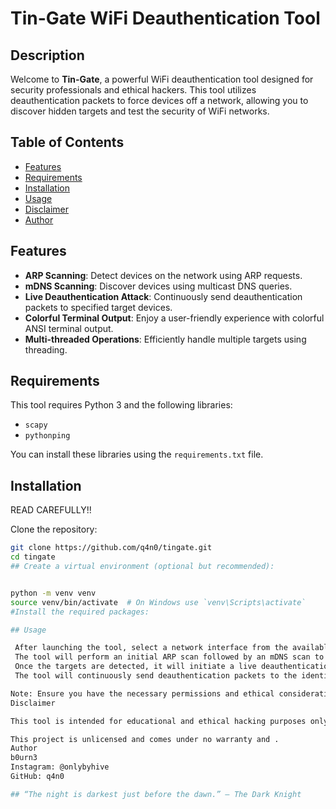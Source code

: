 # Tin-Gate WiFi Deauthentication Tool
## Description
Welcome to **Tin-Gate**, a powerful WiFi deauthentication tool designed for security professionals and ethical hackers. This tool utilizes deauthentication packets to force devices off a network, allowing you to discover hidden targets and test the security of WiFi networks.

## Table of Contents

- [Features](#features)
- [Requirements](#requirements)
- [Installation](#installation)
- [Usage](#usage)
- [Disclaimer](#disclaimer)
- [Author](#author)

## Features

- **ARP Scanning**: Detect devices on the network using ARP requests.
- **mDNS Scanning**: Discover devices using multicast DNS queries.
- **Live Deauthentication Attack**: Continuously send deauthentication packets to specified target devices.
- **Colorful Terminal Output**: Enjoy a user-friendly experience with colorful ANSI terminal output.
- **Multi-threaded Operations**: Efficiently handle multiple targets using threading.

## Requirements

This tool requires Python 3 and the following libraries:

- `scapy`
- `pythonping`

You can install these libraries using the `requirements.txt` file.

## Installation

READ CAREFULLY!!

Clone the repository:

   ```bash
   git clone https://github.com/q4n0/tingate.git
   cd tingate
## Create a virtual environment (optional but recommended):


python -m venv venv
source venv/bin/activate  # On Windows use `venv\Scripts\activate`
#Install the required packages:

## Usage

    After launching the tool, select a network interface from the available options.
    The tool will perform an initial ARP scan followed by an mDNS scan to identify devices on the network.
    Once the targets are detected, it will initiate a live deauthentication attack against them.
    The tool will continuously send deauthentication packets to the identified devices, allowing you to monitor network behavior.

Note: Ensure you have the necessary permissions and ethical considerations in mind before using this tool.
Disclaimer

This tool is intended for educational and ethical hacking purposes only. The author is not responsible for any misuse or illegal activities performed using this tool. Always obtain permission before conducting any network security assessments.

This project is unlicensed and comes under no warranty and .
Author
b0urn3
Instagram: @onlybyhive
GitHub: q4n0

## “The night is darkest just before the dawn.” – The Dark Knight
